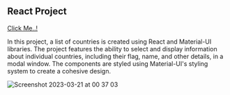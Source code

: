## React Project

[Click Me..!](https://countries-homework-ezu9-puxu7sizt-kerimgurbaz.vercel.app)

In this project, a list of countries is created using React and Material-UI libraries. The project features the ability to select and display information about individual countries, including their flag, name, and other details, in a modal window. The components are styled using Material-UI's styling system to create a cohesive design.

![Screenshot 2023-03-21 at 00 37 03](https://user-images.githubusercontent.com/101603320/226489109-c3c4be63-76ab-4b15-ba7f-1be57452be48.png)



